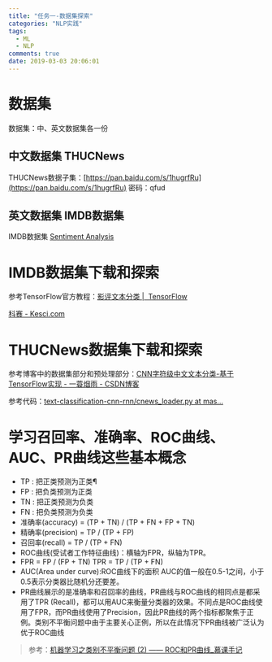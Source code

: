 ```yaml
---
title: "任务一-数据集探索"
categories: "NLP实践"
tags:
  - ML
  - NLP
comments: true
date: 2019-03-03 20:06:01
---
```


# 数据集

数据集：中、英文数据集各一份

## 中文数据集 THUCNews

THUCNews数据子集：[https://pan.baidu.com/s/1hugrfRu](https://pan.baidu.com/s/1hugrfRu)  密码：qfud

## 英文数据集 IMDB数据集

IMDB数据集 [Sentiment Analysis](http://ai.stanford.edu/~amaas/data/sentiment/)

<!--more-->

# IMDB数据集下载和探索

参考TensorFlow官方教程：[影评文本分类 |  TensorFlow](https://tensorflow.google.cn/tutorials/keras/basic_text_classification)

[科赛 - Kesci.com](https://www.kesci.com/home/project/5b6c05409889570010ccce90)

# THUCNews数据集下载和探索

参考博客中的数据集部分和预处理部分：[CNN字符级中文文本分类-基于TensorFlow实现 - 一蓑烟雨 - CSDN博客](https://blog.csdn.net/u011439796/article/details/77692621)

参考代码：[text-classification-cnn-rnn/cnews_loader.py at mas...](https://github.com/gaussic/text-classification-cnn-rnn/blob/master/data/cnews_loader.py)

# 学习召回率、准确率、ROC曲线、AUC、PR曲线这些基本概念

* TP : 把正类预测为正类¶
* FP : 把负类预测为正类
* TN : 把正类预测为负类
* FN : 把负类预测为负类
* 准确率(accuracy) = (TP + TN) / (TP + FN + FP + TN)
* 精确率(precision) = TP / (TP + FP)
* 召回率(recall) = TP / (TP + FN)
* ROC曲线(受试者工作特征曲线)：横轴为FPR，纵轴为TPR。
* FPR = FP / (FP + TN) TPR = TP / (TP + FN)
* AUC(Area under curve):ROC曲线下的面积
AUC的值一般在0.5-1之间，小于0.5表示分类器比随机分还要差。
* PR曲线展示的是准确率和召回率的曲线，PR曲线与ROC曲线的相同点是都采用了TPR (Recall)，都可以用AUC来衡量分类器的效果。不同点是ROC曲线使用了FPR，而PR曲线使用了Precision，因此PR曲线的两个指标都聚焦于正例。类别不平衡问题中由于主要关心正例，所以在此情况下PR曲线被广泛认为优于ROC曲线

> 参考：[机器学习之类别不平衡问题 (2) —— ROC和PR曲线_慕课手记](https://www.imooc.com/article/48072)
